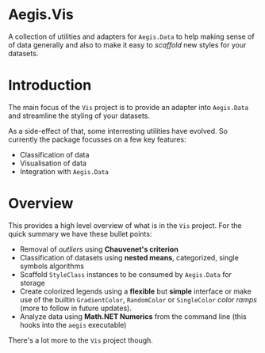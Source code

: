 # Aegis.Vis
A collection of utilities and adapters for `Aegis.Data` to help making sense of 
of data generally and also to make it easy to *scaffold* new styles for your
datasets.

# Introduction
The main focus of the `Vis` project is to provide an adapter into `Aegis.Data` and
streamline the styling of your datasets.

As a side-effect of that, some interresting utilities have evolved. So currently
the package focusses on a few key features:

* Classification of data
* Visualisation of data
* Integration with `Aegis.Data`

# Overview
This provides a high level overview of what is in the `Vis` project. For the 
quick summary we have these bullet points:

* Removal of *outliers* using **Chauvenet's criterion**
* Classification of datasets using **nested means**, categorized, single symbols algorithms
* Scaffold `StyleClass` instances to be consumed by `Aegis.Data` for storage
* Create colorized legends using a **flexible** but **simple** interface or make use of the builtin `GradientColor`, `RandomColor` or `SingleColor` *color ramps* (more to follow in future updates).
* Analyze data using **Math.NET Numerics** from the command line (this hooks into the `aegis` executable)

There's a lot more to the `Vis` project though. 